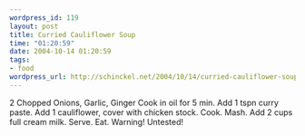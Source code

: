```yaml
--- 
wordpress_id: 119
layout: post
title: Curried Cauliflower Soup
time: "01:20:59"
date: 2004-10-14 01:20:59
tags: 
- food
wordpress_url: http://schinckel.net/2004/10/14/curried-cauliflower-soup/
---
```

2 Chopped Onions, Garlic, Ginger Cook in oil for 5 min. Add 1 tspn curry paste. Add 1 cauliflower, cover with chicken stock. Cook. Mash. Add 2 cups full cream milk. Serve. Eat. Warning! Untested! 
